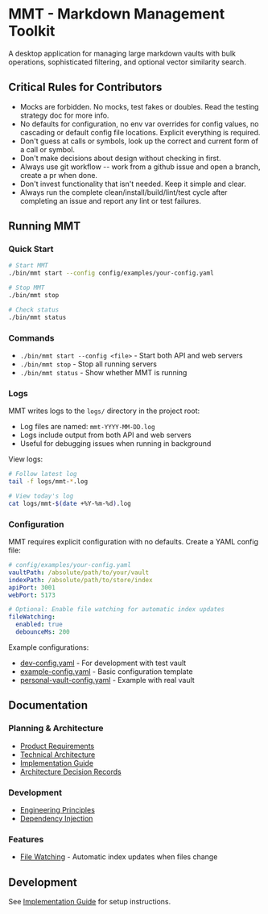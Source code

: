 # MMT - Markdown Management Toolkit

A desktop application for managing large markdown vaults with bulk operations, sophisticated filtering, and optional vector similarity search.

## Critical Rules for Contributors

- Mocks are forbidden. No mocks, test fakes or doubles. Read the testing strategy doc for more info.
- No defaults for configuration, no env var overrides for config values, no cascading or default config file locations. Explicit everything is required.
- Don't guess at calls or symbols, look up the correct and current form of a call or symbol.
- Don't make decisions about design without checking in first.
- Always use git workflow -- work from a github issue and open a branch, create a pr when done.
- Don't invest functionality that isn't needed. Keep it simple and clear. 
- Always run the complete clean/install/build/lint/test cycle after completing an issue and report any lint or test failures.

## Running MMT

### Quick Start

```bash
# Start MMT
./bin/mmt start --config config/examples/your-config.yaml

# Stop MMT
./bin/mmt stop

# Check status
./bin/mmt status
```

### Commands

- `./bin/mmt start --config <file>` - Start both API and web servers
- `./bin/mmt stop` - Stop all running servers
- `./bin/mmt status` - Show whether MMT is running

### Logs

MMT writes logs to the `logs/` directory in the project root:
- Log files are named: `mmt-YYYY-MM-DD.log`
- Logs include output from both API and web servers
- Useful for debugging issues when running in background

View logs:
```bash
# Follow latest log
tail -f logs/mmt-*.log

# View today's log
cat logs/mmt-$(date +%Y-%m-%d).log
```

### Configuration

MMT requires explicit configuration with no defaults. Create a YAML config file:

```yaml
# config/examples/your-config.yaml
vaultPath: /absolute/path/to/your/vault
indexPath: /absolute/path/to/store/index
apiPort: 3001
webPort: 5173

# Optional: Enable file watching for automatic index updates
fileWatching:
  enabled: true
  debounceMs: 200
```

Example configurations:
- [dev-config.yaml](config/test/dev-config.yaml) - For development with test vault
- [example-config.yaml](config/examples/example.yaml) - Basic configuration template
- [personal-vault-config.yaml](config/examples/personal-vault-config.yaml) - Example with real vault

## Documentation

### Planning & Architecture
- [Product Requirements](docs/planning/PRD.md)
- [Technical Architecture](docs/planning/technical-architecture.md)
- [Implementation Guide](docs/planning/implementation-guide.md)
- [Architecture Decision Records](docs/adr/README.md)

### Development
- [Engineering Principles](docs/building/principles.md)
- [Dependency Injection](docs/building/dependency-injection.md)

### Features
- [File Watching](docs/features/file-watching.md) - Automatic index updates when files change

## Development

See [Implementation Guide](docs/planning/implementation-guide.md) for setup instructions.
